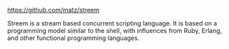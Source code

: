 https://github.com/matz/streem

Streem is a stream based concurrent scripting language. It is based on a programming model similar to the shell, with influences from Ruby, Erlang, and other functional programming languages.

